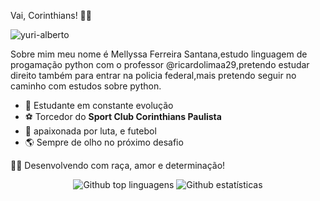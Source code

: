  Vai, Corinthians! 🖤🤍

![yuri-alberto](https://github.com/user-attachments/assets/9b473e02-1244-4ebe-aa8d-a088c06155bd)



 Sobre mim
 meu nome é Mellyssa Ferreira Santana,estudo linguagem de progamação python com o professor @ricardolimaa29,pretendo estudar direito também para entrar na policia federal,mais pretendo seguir no caminho com estudos sobre python.

 
- 🧠 Estudante em constante evolução  
- ⚽ Torcedor do **Sport Club Corinthians Paulista**  
- 🔧 apaixonada por luta, e futebol  
- 🌎 Sempre de olho no próximo desafio

🏳️‍🌈 Desenvolvendo com raça, amor e determinação!

<div align="center">
  <img src="https://github-readme-stats.vercel.app/api/top-langs/?username=memel16&layout=compact&langs_count=20&theme=tokyonight" alt="Github top linguagens"/>
  <img src="https://github-readme-streak-stats.herokuapp.com/?user=memel6&theme=tokyonight" alt="Github estatísticas"/>
</div>



